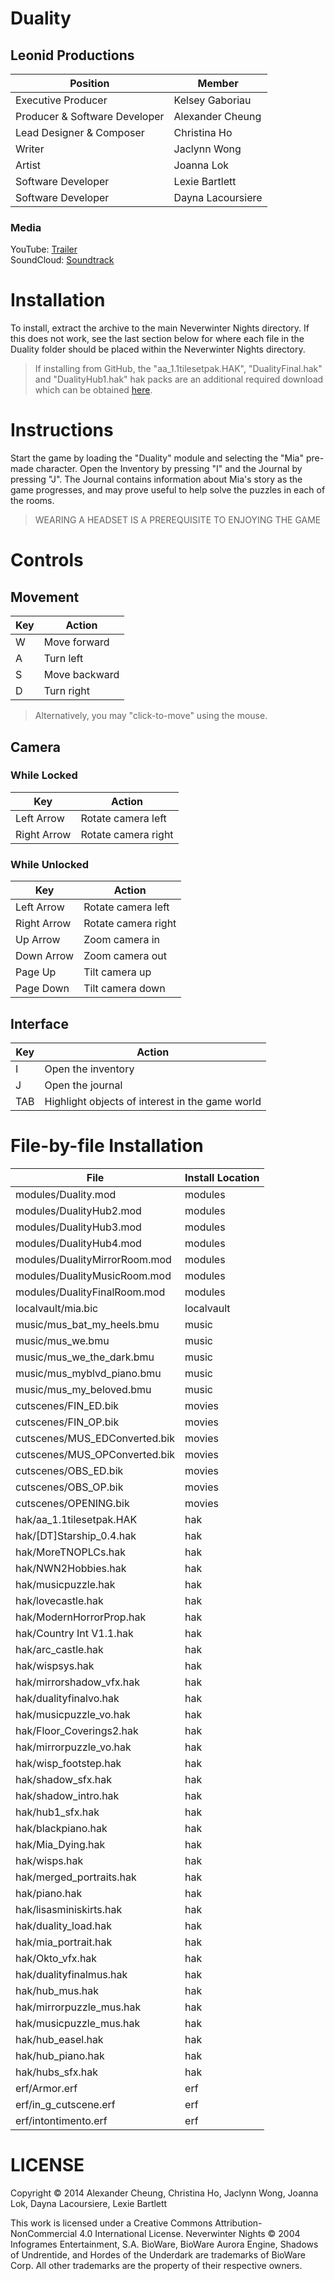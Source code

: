 # Duality
## Leonid Productions
Position 			| Member
--- 				| ---
Executive Producer 		| Kelsey Gaboriau
Producer & Software Developer 	| Alexander Cheung
Lead Designer & Composer 	| Christina Ho
Writer 				| Jaclynn Wong
Artist 				| Joanna Lok
Software Developer 		| Lexie Bartlett
Software Developer 		| Dayna Lacoursiere

### Media
YouTube: [Trailer](https://www.youtube.com/watch?v=A9YRAxIX4l0)  
SoundCloud: [Soundtrack](https://soundcloud.com/leonid-pro/sets/duality-official-soundtrack)

# Installation

To install, extract the archive to the main Neverwinter Nights directory. If this does not work, see the last section below for where each file in the Duality folder should be placed within the Neverwinter Nights directory.

> If installing from GitHub, the "aa_1.1tilesetpak.HAK", "DualityFinal.hak" and "DualityHub1.hak" hak packs are an additional required download which can be obtained [here](http://www.ualberta.ca/~atcheung/downloads/CMPUT_250_Duality/).

# Instructions

Start the game by loading the "Duality" module and selecting the "Mia" pre-made
character. Open the Inventory by pressing "I" and the Journal by pressing "J". 
The Journal contains information about Mia's story as the game progresses, and
may prove useful to help solve the puzzles in each of the rooms. 

> WEARING A HEADSET IS A PREREQUISITE TO ENJOYING THE GAME

# Controls

## Movement
Key 	| Action
--- 	| ---
W 	| Move forward
A 	| Turn left
S 	| Move backward
D 	| Turn right

> Alternatively, you may "click-to-move" using the mouse.

## Camera
### While Locked
Key 		| Action
--- 		| ---
Left Arrow 	| Rotate camera left
Right Arrow 	| Rotate camera right

### While Unlocked
Key 		| Action
--- 		| ---
Left Arrow 	| Rotate camera left
Right Arrow 	| Rotate camera right
Up Arrow 	| Zoom camera in
Down Arrow 	| Zoom camera out
Page Up 	| Tilt camera up
Page Down 	| Tilt camera down

## Interface
Key 	| Action
--- 	| ---
I 	| Open the inventory
J 	| Open the journal
TAB 	| Highlight objects of interest in the game world

# File-by-file Installation
File 				| Install Location
--- 				| ---
modules/Duality.mod		| modules
modules/DualityHub2.mod		| modules
modules/DualityHub3.mod		| modules
modules/DualityHub4.mod		| modules
modules/DualityMirrorRoom.mod	| modules
modules/DualityMusicRoom.mod 	| modules
modules/DualityFinalRoom.mod 	| modules
localvault/mia.bic 		| localvault
music/mus_bat_my_heels.bmu 	| music
music/mus_we.bmu 		| music
music/mus_we_the_dark.bmu 	| music
music/mus_myblvd_piano.bmu 	| music
music/mus_my_beloved.bmu 	| music
cutscenes/FIN_ED.bik 		| movies
cutscenes/FIN_OP.bik 		| movies
cutscenes/MUS_EDConverted.bik 	| movies
cutscenes/MUS_OPConverted.bik 	| movies
cutscenes/OBS_ED.bik 		| movies
cutscenes/OBS_OP.bik 		| movies
cutscenes/OPENING.bik 		| movies
hak/aa_1.1tilesetpak.HAK 	| hak
hak/[DT]Starship_0.4.hak 	| hak
hak/MoreTNOPLCs.hak 		| hak
hak/NWN2Hobbies.hak 		| hak
hak/musicpuzzle.hak 		| hak
hak/lovecastle.hak 		| hak
hak/ModernHorrorProp.hak 	| hak
hak/Country Int V1.1.hak 	| hak
hak/arc_castle.hak 		| hak
hak/wispsys.hak 		| hak
hak/mirrorshadow_vfx.hak 	| hak
hak/dualityfinalvo.hak 		| hak
hak/musicpuzzle_vo.hak 		| hak
hak/Floor_Coverings2.hak 	| hak
hak/mirrorpuzzle_vo.hak 	| hak
hak/wisp_footstep.hak 		| hak
hak/shadow_sfx.hak 		| hak
hak/shadow_intro.hak 		| hak
hak/hub1_sfx.hak 		| hak
hak/blackpiano.hak 		| hak
hak/Mia_Dying.hak 		| hak
hak/wisps.hak 			| hak
hak/merged_portraits.hak 	| hak
hak/piano.hak 			| hak
hak/lisasminiskirts.hak 	| hak
hak/duality_load.hak 		| hak
hak/mia_portrait.hak 		| hak
hak/Okto_vfx.hak 		| hak
hak/dualityfinalmus.hak 	| hak
hak/hub_mus.hak 		| hak
hak/mirrorpuzzle_mus.hak 	| hak
hak/musicpuzzle_mus.hak 	| hak
hak/hub_easel.hak  		| hak
hak/hub_piano.hak  		| hak
hak/hubs_sfx.hak  		| hak
erf/Armor.erf 			| erf
erf/in_g_cutscene.erf 		| erf
erf/intontimento.erf 		| erf

# LICENSE

Copyright © 2014 Alexander Cheung, Christina Ho, Jaclynn Wong, Joanna Lok, Dayna Lacoursiere, Lexie Bartlett

This work is licensed under a Creative Commons Attribution-NonCommercial 4.0 International License. 
Neverwinter Nights © 2004 Infogrames Entertainment, S.A. BioWare, BioWare Aurora Engine, Shadows of Undrentide, and Hordes of the Underdark are trademarks of BioWare Corp. All other trademarks are the property of their respective owners. 
